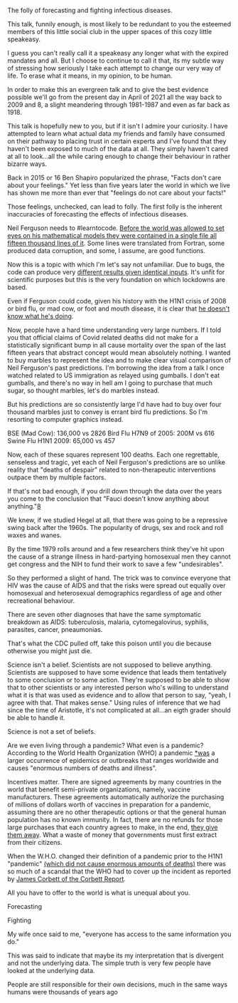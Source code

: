 The folly of forecasting and fighting infectious diseases.


This talk, funnily enough, is most likely to be redundant to you the esteemed members of this little social club in the upper spaces of this cozy little speakeasy.

I guess you can't really call it a speakeasy any longer what with the expired mandates and all.
But I choose to continue to call it that, its my subtle way of stressing how seriously I take each attempt to change our very way of life. To erase what it means, in my opinion, to be human.

In order to make this an evergreen talk and to give the best evidence possible we'll go from the present day in April of 2021 all the way back to 2009 and 8, a slight meandering through 1981-1987 and even as far back as 1918.


This talk is hopefully new to you, but if it isn't I admire your curiosity. I have attempted to learn what actual data my friends and family have consumed on their pathway to placing trust in certain experts and I've found that they haven't been exposed to much of the data at all. They simply haven't cared at all to look...all the while caring enough to change their behaviour in rather bizarre ways.

Back in 2015 or 16 Ben Shapiro popularized the phrase, "Facts don't care about your feelings." Yet less than five years later the world in which we live has shown me more than ever that "feelings do not care about your facts!"

Those feelings, unchecked, can lead to folly. The first folly is the inherent inaccuracies of forecasting the effects of infectious diseases.

Neil Ferguson needs to #learntocode. [Before the world was allowed to set eyes on his mathematical models they were contained in a single file all fifteen thousand lines of it][5]. Some lines were translated from Fortran, some produced data corruption, and some, I assume, are good functions.

Now this is a topic with which I'm let's say not unfamiliar. Due to bugs, the code can produce very [different results given identical inputs][6]. It's unfit for scientific purposes but this is the very foundation on which lockdowns are based.

Even if Ferguson could code, given his history with the H1N1 crisis of 2008 or bird flu, or mad cow, or foot and mouth disease, it is clear that [he doesn't know what he's doing][7].

Now, people have a hard time understanding very large numbers. If I told you that official claims of Covid related deaths did not make for a statistically significant bump in all cause mortality over the span of the last fifteen years that abstract concept would mean absolutely nothing. I wanted to buy marbles to represent the idea and to make clear visual comparison of Neil Ferguson's past predictions. I'm borrowing the idea from a talk I once watched related to US immigration as relayed using gumballs. I don't eat gumballs, and there's no way in hell am I going to purchase that much sugar, so thought marbles, let's do marbles instead.

But his predictions are so consistently large I'd have had to buy over four thousand marbles just to convey is errant bird flu predictions. So I'm resorting to computer graphics instead.


BSE (Mad Cow): 136,000 vs 2826
Bird Flu H7N9 of 2005: 200M vs 616
Swine Flu H1N1 2009: 65,000 vs 457

Now, each of these squares represent 100 deaths. Each one regrettable, senseless and tragic, yet each of Neil Ferguson's predictions are so unlike reality that "deaths of despair" related to non-therapeutic interventions outpace them by multiple factors.

If that's not bad enough, if you drill down through the data over the years you come to the conclusion that "Fauci doesn't know anything about anything."[8]

We knew, if we studied Hegel at all, that there was going to be a repressive swing back after the 1960s. The popularity of drugs, sex and rock and roll waxes and wanes.

By the time 1979 rolls around and a few researchers think they've hit upon the cause of a strange illness in hard-partying homosexual men they cannot get congress and the NIH to fund their work to save a few "undesirables".

So they performed a slight of hand. The trick was to convince everyone that HIV was the cause of AIDS and that the risks were spread out equally over homosexual and heterosexual demographics regardless of age and other recreational behaviour.

There are seven other diagnoses that have the same symptomatic breakdown as AIDS: tuberculosis, malaria, cytomegalovirus, syphilis, parasites, cancer, pneaumonias. 

That's what the CDC pulled off, take this poison until you die because otherwise you might just die.

Science isn't a belief. Scientists are not supposed to believe anything. Scientists are supposed to have some evidence that leads them tentatively to some conclusion or to some action. They're supposed to be able to show that to other scientists or any interested person who's willing to understand what it is that was used as evidence and to allow that person to say, "yeah, I agree with that. That makes sense." Using rules of inference that we had since the time of Aristotle, it's not complicated at all...an eigth grader should be able to handle it.

Science is not a set of beliefs.

Are we even living through a pandemic? What even is a pandemic? According to the World Health Organization (WHO) a pandemic [*was][1] a larger occurrence of epidemics or outbreaks that ranges worldwide and causes "enormous numbers of deaths and illness".

Incentives matter. There are signed agreements by many countries in the world that benefit semi-private organizations, namely, vaccine manufacturers. These agreements automatically authorize the purchasing of millions of dollars worth of vaccines in preparation for a pandemic, assuming there are no other therapeutic options or that the general human population has no known immunity. In fact, there are no refunds for those large purchases that each country agrees to make, in the end, [they give them away][2]. What a waste of money that governments must first extract from their citizens.

When the W.H.O. changed their definition of a pandemic prior to the H1N1 "pandemic" [(which did not cause enormous amounts of deaths)][3] there was so much of a scandal that the WHO had to cover up the incident as reported by [James Corbett of the Corbett Report][4].


All you have to offer to the world is what is unequal about you.


Forecasting





Fighting

My wife once said to me, "everyone has access to the same information you do."

This was said to indicate that maybe its my interpretation that is divergent and not the underlying data. The simple truth is very few people have looked at the underlying data.

People are still responsible for their own decisions, much in the same ways humans were thousands of years ago


[1]: https://web.archive.org/web/20090418142949/http://www.who.int/csr/disease/influenza/pandemic/en/
[2]: https://web.archive.org/web/20120910142305/http://www.highbeam.com/doc/1P2-20811077.html.
[3]: https://www.latimes.com/archives/la-xpm-2009-apr-30-sci-swine-reality30-story.html
[4]: https://www.corbettreport.com/articles/20100413_who_coverup.htm
[5]: http://web.archive.org/web/20210217052412/https://twitter.com/ID_AA_Carmack/status/1254872369556074496
[6]: http://web.archive.org/web/20210410202810/https://lockdownsceptics.org/code-review-of-fergusons-model/
[7]: http://ronpaulinstitute.org/archives/featured-articles/2021/february/26/imperial-folly-neil-ferguson-has-no-qualification-in-biological-sciences/
[8]: https://odysee.com/@The-Vaccine-Narrative-Refuted:1/Kary-Mullis-The-full-interview-by-Gary-Null:8

